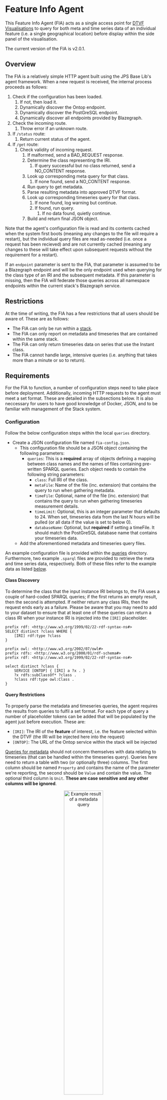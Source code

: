 # Feature Info Agent

This Feature Info Agent (FIA) acts as a single access point for [DTVF Visualisations](https://github.com/cambridge-cares/TheWorldAvatar/wiki/Digital-Twin-Visualisations) to query for both meta and time series data of an individual feature (i.e. a single geographical location) before display within the side panel of the visualisation.

The current version of the FIA is v2.0.1.

## Overview

The FIA is a relatively simple HTTP agent built using the JPS Base Lib's agent framework. When a new request is received, the internal process proceeds as follows:

1. Check if the configuration has been loaded.
   1. If not, then load it.
   2. Dynamically discover the Ontop endpoint.
   3. Dynamically discover the PostGreSQL endpoint.
   4. Dynamically discover all endpoints provided by Blazegraph.
2. Check the incoming route.
   1. Throw error if an unknown route.
3. If `/status` route:
   1. Return current status of the agent.
4. If `/get` route:
   1. Check validity of incoming request.
      1. If malformed, send a BAD_REQUEST response.
      2. Determine the class representing the IRI.
         1. If query successful but no class returned, send a NO_CONTENT response.
      3. Look up corresponding meta query for that class.
         1. If none found, send a NO_CONTENT response.
      4. Run query to get metadata.
      5. Parse resulting metadata into approved DTVF format.
      6. Look up corresponding timeseries query for that class.
         1. If none found, log warning but continue.
         2. If found, run query.
            1. If no data found, quietly continue.
      7. Build and return final JSON object.

Note that the agent's configuration file is read and its contents cached when the system first boots (meaning any changes to the file will require a restart), but the individual query files are read as-needed (i.e. once a request has been recieved) and are not currently cached (meaning any changes to these will take effect upon subsequent requests without the requirement for a restart).

If an `endpoint` parameter is sent to the FIA, that parameter is assumed to be a Blazegraph endpoint and will be the only endpoint used when querying for the class type of an IRI and the subsequent metadata. If this parameter is missing, then the FIA will federate those queries across all namespace endpoints within the current stack's Blazegraph service.


## Restrictions

At the time of writing, the FIA has a few restrictions that all users should be aware of. These are as follows:

- The FIA can only be run within a [stack](https://github.com/cambridge-cares/TheWorldAvatar/tree/main/Deploy/stacks/dynamic/stack-manager).
- The FIA can only report on metadata and timeseries that are contained within the same stack.
- The FIA can only return timeseries data on series that use the Instant class.
- The FIA cannot handle large, intensive queries (i.e. anything that takes more than a minute or so to return).

## Requirements

For the FIA to function, a number of configuration steps need to take place before deployment. Additionally, incoming HTTP requests to the agent must meet a set format. These are detailed in the subsections below. It is also neccessary for users to have good knowledge of Docker, JSON, and to be familiar with management of the Stack system.

### Configuration

Follow the below configuration steps within the local `queries` directory.

- Create a JSON configuration file named `fia-config.json`.
  - This configuration file should be a JSON object containing the following parameters:
    - `queries`: This is a **required** array of objects defining a mapping between class names and the names of files containing pre-written SPARQL queries. Each object needs to contain the following string parameters:
      - `class`: Full IRI of the class.
      - `metaFile`: Name of the file (inc. extension) that contains the query to run when gathering metadata.
      - `timeFile`: Optional, name of the file (inc. extension) that contains the query to run when gathering timeseries measurement details.
      - `timeLimit`: Optional, this is an integer parameter that defaults to 24. When set, timeseries data from the last N hours will be pulled (or all data if the value is set to below 0).
      - `databaseName`: Optional, but **required** if setting a timeFile. It should match the PostGreSQL database name that contains your timeseries data.
  - Add the aforementioned metadata and timeseries query files.

An example configuration file is provided within the [queries] directory. Furthermore, two example `.sparql` files are provided to retrieve the meta and time series data, respectively. Both of these files refer to the example data as listed <a href="#example">below</a>.

#### Class Discovery

To determine the class that the input instance IRI belongs to, the FIA uses a couple of hard-coded SPARQL queries; if the first returns an empty result, then the second is attempted. If neither return any class IRIs, then the request ends early as a failure. Please be aware that you may need to add to your dataset to ensure that at least one of these queries can return a class IRI when your instance IRI is injected into the `[IRI]` placeholder.

```
prefix rdf: <http://www.w3.org/1999/02/22-rdf-syntax-ns#>
SELECT distinct ?class WHERE {
    [IRI] rdf:type ?class
}
```

```
prefix owl: <http://www.w3.org/2002/07/owl#>
prefix rdfs: <http://www.w3.org/2000/01/rdf-schema#>
prefix rdf: <http://www.w3.org/1999/02/22-rdf-syntax-ns#>

select distinct ?class { 
    SERVICE [ONTOP] { [IRI] a ?x . }
    ?x rdfs:subClassOf* ?class .
    ?class rdf:type owl:Class .
}
```

#### Query Restrictions

To properly parse the metadata and timeseries queries, the agent requires the results from queries to fulfil a set format. For each type of query a number of placeholder tokens can be added that will be populated by the agent just before execution. These are:

- `[IRI]`: The IRI of the **feature** of interest, i.e. the feature selected within the DTVF (the IRI will be injected here into the request)
- `[ONTOP]`: The URL of the Ontop service within the stack will be injected

<ins>Queries for metadata</ins> should not concern themselves with data relating to timeseries (that can be handled within the timeseries query). Queries here need to return a table with two (or optionally three) columns. The first column should be named `Property` and contains the name of the parameter we're reporting, the second should be `Value` and contain the value. The optional third column is `Unit`. **These are case sensitive and any other columns will be ignored**.


<p align="center">
    <img src="meta-query-example.jpg" alt="Example result of a metadata query" width="50%"/>
</p>

<ins>Queries for timeseries</ins> data need to return the measurement/forecast IRIs, i.e. the IRIs which are connected via `ts:hasTimeSeries` to the actual timeseries instances. Those IRIs will be used to grab the actual values from PostGreSQL as well as parameters associated with each measurement/forecast. Required columns are `Measurement` containing the IRI, `Name` containing a user facing name for this entry, and `Unit` containing the unit (which can be blank). In this case, any other columns reported by the query **will** be picked up and passed back to the visualisation as regular key-value properties.


<p align="center">
    <img src="time-query-example.jpg" alt="Example result of a timeseries query" width="75%"/>
</p>

<a id="example"></a>
### Example queries

The provided example `.sparql` queries refer to a reporting station instantiated using the [OntoEMS] ontology:

```
prefix rdfs: <http://www.w3.org/2000/01/rdf-schema#>
prefix rdf: <http://www.w3.org/1999/02/22-rdf-syntax-ns#>
prefix om:  <http://www.ontology-of-units-of-measure.org/resource/om-2/>
prefix ts:  <https://www.theworldavatar.com/kg/ontotimeseries/>
prefix ems: <https://www.theworldavatar.com/kg/ontoems/>
prefix : <https://www.example.com/>

:ReportingStation_1 rdf:type ems:ReportingStation ; 
                    rdfs:label "Reporting Station 1" ;
                    ems:hasIdentifier "Example identifier" ;
                    ems:hasObservationElevation "100"^^xsd:double ;
                    ems:reports :Quantity_1 . 
:Quantity_1 rdf:type ems:RelativeHumidity ; 
            om:hasValue :Measure_1 ;  
            ems:hasForecastedValue :Forecast_1 .
:Measure_1 ts:hasTimeSeries :Timeseries_1 ; 
           om:hasUnit om:kilometrePerHour .
:Forecast_1 ts:hasTimeSeries :Timeseries_2 ; 
            ems:createdOn "2021-01-01T00:00:00Z"^^xsd:dateTime ;
            om:hasUnit om:kilometrePerHour .

# Defined by ontology of units of measure
om:kilometrePerHour om:symbol "km/h"^^xsd:string .
```


### Requests

All incoming requests should use the `/get` route, containing a `query` parameter that has a JSON body (compatible with the agent framework in the JPS Base Lib), which in turn contains a single `iri` parameter. In this version of the agent, **no** other parameters (e.g. `endpoint`, `namespace`) are required.

## Enabling the FIA in a stack

The FIA container is an optional built-in service in the stack.
To enable it you need to create/modify the config file for that stack.
An example of the changes required are described in the stack-manager readme file [here](../../Deploy/stacks/dynamic/stack-manager/README.md#adding-the-feature-info-agent).

After spinning up the stack the agent should be accessible via the `/feature-info-agent` route.

## Development

The Docker image for this agent should be automatically built and pushed by GitHub whenever a pull request to the main branch is approved and merged. However, it is worth noting that the user that triggers this will require an active GitHub token that has permissions to push packages to the GitHub registry.

Local building can be carried out using the provided docker-compose files as creating `repo_username.txt` and `repo_password.txt` files within the `credentials` directory.

To build the Agent image and deploy it to the spun up stack, please run the following commands from the FeatureInfoAgent directory wherever the stack is running (i.e. potentially on the remote VM):

### Build the agent image
bash ./stack.sh build

### Deploy the agent
bash ./stack.sh start <STACK_NAME>

After deploying the agent, the NGINX routing configuration of your stack may need to be adjusted to ensure the agent is accessible via the `/feature-info-agent` route.

In order to avoid this problem (as well as associated CORS issues), copy the `json` file (with the absolute path of the bind mount adjusted as required) from the `stack-manager-input-config` folder into the `inputs/config` folder of the stack manager before starting it. This should set up the NGINX routing correctly, as well as add CORS headers to requests.

It is worth noting that the docker compose setup for this agent creates a bind mount between the `queries` directory on the host machine, and the `/app/queries` directory within the container. This means that simply adding your configuration and query files to the former before running the container should automatically make them available to the agent.

<!-- Links -->
[queries]: queries
[OntoEMS]: https://github.com/cambridge-cares/TheWorldAvatar/blob/main/JPS_Ontology/ontology/ontoems/OntoEMS.owl

### Automated actions

The FIA is currently set up with two automated GitHub actions:

- *Test the FeatureInfoAgent*:
  - Only runs when files within the agent have changed AND on commits that are part of a PR to the main branch
  - Tests the FIA by running its unit tests and compiling a Docker image (which is NOT pushed)
  
- *Push the FeatureInfoAgent*:
  - Only runs when files within the agent are changed AND on the commit it on the main branch (i.e. after a PR is approved)
  - Builds the FIA's docker image (inc. running the unit tests) AND pushed it to the TWA GitHub image registry